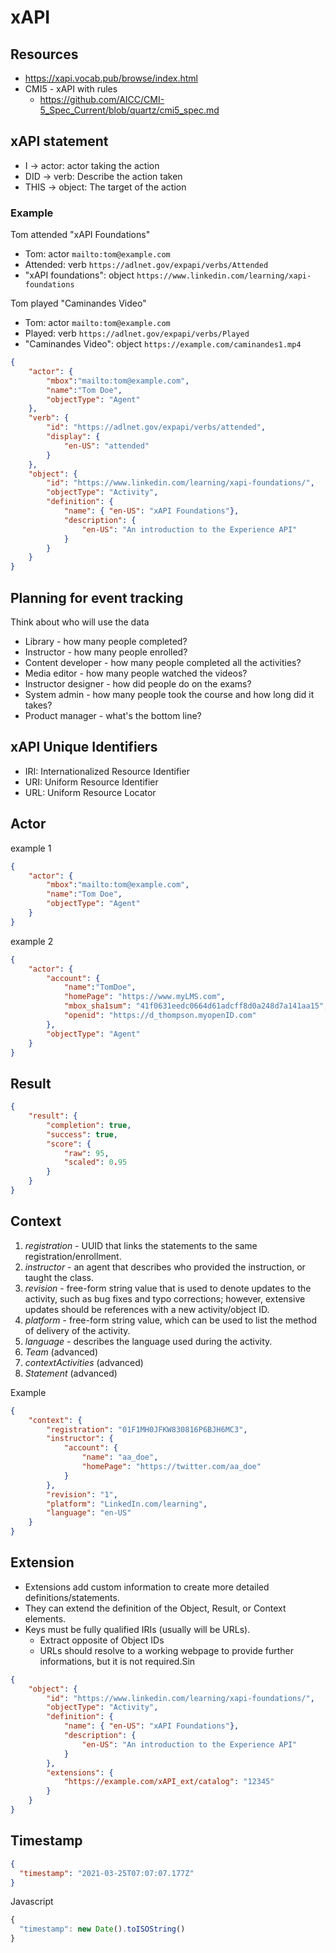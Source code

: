 xAPI
====

## Resources

- https://xapi.vocab.pub/browse/index.html
- CMI5 - xAPI with rules
  - https://github.com/AICC/CMI-5_Spec_Current/blob/quartz/cmi5_spec.md

## xAPI statement

- I -> actor: actor taking the action
- DID -> verb: Describe the action taken
- THIS -> object: The target of the action

### Example

Tom attended "xAPI Foundations"

- Tom: actor `mailto:tom@example.com`
- Attended: verb `https://adlnet.gov/expapi/verbs/Attended`
- "xAPI foundations": object `https://www.linkedin.com/learning/xapi-foundations`

Tom played "Caminandes Video"

- Tom: actor `mailto:tom@example.com`
- Played: verb `https://adlnet.gov/expapi/verbs/Played`
- "Caminandes Video": object `https://example.com/caminandes1.mp4`


```json
{
	"actor": {
		"mbox":"mailto:tom@example.com",
		"name":"Tom Doe",
		"objectType": "Agent"
	},
	"verb": {
		"id": "https://adlnet.gov/expapi/verbs/attended",
		"display": {
			"en-US": "attended"
		}
	},
	"object": {
		"id": "https://www.linkedin.com/learning/xapi-foundations/",
		"objectType": "Activity",
		"definition": {
			"name": { "en-US": "xAPI Foundations"},
			"description": {
				"en-US": "An introduction to the Experience API"
			}
		}
	}
}
```

## Planning for event tracking

Think about who will use the data

- Library - how many people completed?
- Instructor - how many people enrolled?
- Content developer - how many people completed all the activities?
- Media editor - how many people watched the videos?
- Instructor designer - how did people do on the exams?
- System admin - how many people took the course and how long did it takes?
- Product manager - what's the bottom line?

## xAPI Unique Identifiers

- IRI: Internationalized Resource Identifier
- URI: Uniform Resource Identifier
- URL: Uniform Resource Locator

## Actor

example 1

```json
{
    "actor": {
        "mbox":"mailto:tom@example.com",
        "name":"Tom Doe",
        "objectType": "Agent"
    }
}
```

example 2

```json
{
    "actor": {
        "account": {
            "name":"TomDoe",
            "homePage": "https://www.myLMS.com",
            "mbox_sha1sum": "41f0631eedc0664d61adcff8d0a248d7a141aa15",
            "openid": "https://d_thompson.myopenID.com"
        },
        "objectType": "Agent"
    }
}
```

## Result

```json
{
	"result": {
		"completion": true,
		"success": true,
		"score": {
			"raw": 95,
			"scaled": 0.95
		}
	}
}
```

## Context

1. *registration* - UUID that links the statements to the same registration/enrollment.
2. *instructor* - an agent that describes who provided the instruction, or taught the class.
3. *revision* - free-form string value that is used to denote updates to the activity, such as bug fixes and typo corrections; however, extensive updates should be references with a new activity/object ID.
4. *platform* - free-form string value, which can be used to list the method of delivery of the activity.
5. *language* - describes the language used during the activity.
6. *Team* (advanced)
7. *contextActivities* (advanced)
8. *Statement* (advanced)

Example

```json
{
	"context": {
		"registration": "01F1MH0JFKW830816P6BJH6MC3",
		"instructor": {
			"account": {
				"name": "aa_doe",
				"homePage": "https://twitter.com/aa_doe"
			}
		},
		"revision": "1",
		"platform": "LinkedIn.com/learning",
		"language": "en-US"
	}
}
```

## Extension

- Extensions add custom information to create more detailed definitions/statements.
- They can extend the definition of the Object, Result, or Context elements.
- Keys must be fully qualified IRIs (usually will be URLs).
  - Extract opposite of Object IDs
  - URLs should resolve to a working webpage to provide further informations, but it is not required.Sin

```json
{
	"object": {
		"id": "https://www.linkedin.com/learning/xapi-foundations/",
		"objectType": "Activity",
		"definition": {
			"name": { "en-US": "xAPI Foundations"},
			"description": {
				"en-US": "An introduction to the Experience API"
			}
		},
		"extensions": {
			"https://example.com/xAPI_ext/catalog": "12345"
		}
	}
}
```

## Timestamp

```json
{
  "timestamp": "2021-03-25T07:07:07.177Z"
}
```

Javascript

```js
{
  "timestamp": new Date().toISOString()
}
```
